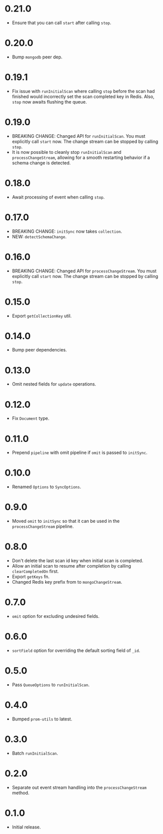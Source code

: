 # 0.21.0

- Ensure that you can call `start` after calling `stop`.

# 0.20.0

- Bump `mongodb` peer dep.

# 0.19.1

- Fix issue with `runInitialScan` where calling `stop` before the scan had finished
would incorrectly set the scan completed key in Redis. Also, `stop` now awaits flushing
the queue.

# 0.19.0

- BREAKING CHANGE: Changed API for `runInitialScan`. You must explicitly call `start` now.
The change stream can be stopped by calling `stop`.
- It is now possible to cleanly stop `runInitialScan` and `processChangeStream`, allowing
for a smooth restarting behavior if a schema change is detected.

# 0.18.0

- Await processing of event when calling `stop`.

# 0.17.0

- BREAKING CHANGE: `initSync` now takes `collection`.
- NEW: `detectSchemaChange`.

# 0.16.0

- BREAKING CHANGE: Changed API for `processChangeStream`. You must explicitly call `start` now.
The change stream can be stopped by calling `stop`.

# 0.15.0

- Export `getCollectionKey` util.

# 0.14.0

- Bump peer dependencies.

# 0.13.0

- Omit nested fields for `update` operations.

# 0.12.0

- Fix `Document` type.

# 0.11.0

- Prepend `pipeline` with omit pipeline if `omit` is passed to `initSync`.

# 0.10.0

- Renamed `Options` to `SyncOptions`.

# 0.9.0

- Moved `omit` to `initSync` so that it can be used in the `processChangeStream` pipeline.

# 0.8.0

- Don't delete the last scan id key when initial scan is completed.
- Allow an initial scan to resume after completion by calling `clearCompletedOn` first.
- Export `getKeys` fn.
- Changed Redis key prefix from to `mongoChangeStream`.

# 0.7.0

- `omit` option for excluding undesired fields.

# 0.6.0

- `sortField` option for overriding the default sorting field of `_id`.

# 0.5.0

- Pass `QueueOptions` to `runInitialScan`.

# 0.4.0

- Bumped `prom-utils` to latest.

# 0.3.0

- Batch `runInitialScan`.

# 0.2.0

- Separate out event stream handling into the `processChangeStream` method.

# 0.1.0

- Initial release.
